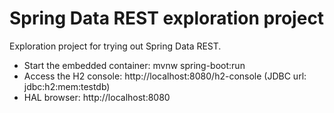 Spring Data REST exploration project
====================================

Exploration project for trying out Spring Data REST. 
 
- Start the embedded container: mvnw spring-boot:run
- Access the H2 console: http://localhost:8080/h2-console (JDBC url: jdbc:h2:mem:testdb)
- HAL browser: http://localhost:8080